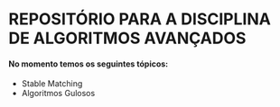 

<h1>REPOSITÓRIO PARA A DISCIPLINA DE ALGORITMOS AVANÇADOS</h1>


<h4>No momento temos os seguintes tópicos:</h4>

<ul>
  <li>Stable Matching</li>
  <li>Algoritmos Gulosos</li>
</ul>
